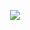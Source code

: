 <p align="center">
  <img src="http://i1.wp.com/www.blog.labouardy.com/wp-content/uploads/2017/10/bastion-1.png?w=741"/>
</p>
